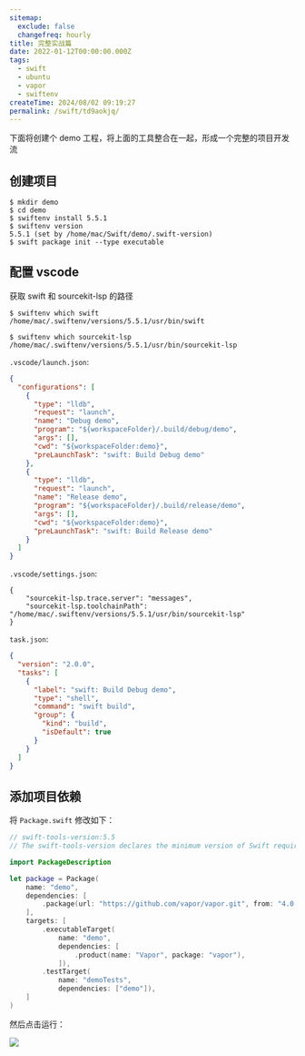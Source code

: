 ```yaml
---
sitemap:
  exclude: false
  changefreq: hourly
title: 完整实战篇
date: 2022-01-12T00:00:00.000Z
tags:
  - swift
  - ubuntu
  - vapor
  - swiftenv
createTime: 2024/08/02 09:19:27
permalink: /swift/td9aokjq/
---
```


下面将创建个 demo 工程，将上面的工具整合在一起，形成一个完整的项目开发流

## 创建项目

```shell
$ mkdir demo
$ cd demo
$ swiftenv install 5.5.1
$ swiftenv version
5.5.1 (set by /home/mac/Swift/demo/.swift-version)
$ swift package init --type executable
```

## 配置 vscode

获取 swift 和 sourcekit-lsp 的路径

```shell
$ swiftenv which swift
/home/mac/.swiftenv/versions/5.5.1/usr/bin/swift

$ swiftenv which sourcekit-lsp
/home/mac/.swiftenv/versions/5.5.1/usr/bin/sourcekit-lsp
```

`.vscode/launch.json`:

```json
{
  "configurations": [
    {
      "type": "lldb",
      "request": "launch",
      "name": "Debug demo",
      "program": "${workspaceFolder}/.build/debug/demo",
      "args": [],
      "cwd": "${workspaceFolder:demo}",
      "preLaunchTask": "swift: Build Debug demo"
    },
    {
      "type": "lldb",
      "request": "launch",
      "name": "Release demo",
      "program": "${workspaceFolder}/.build/release/demo",
      "args": [],
      "cwd": "${workspaceFolder:demo}",
      "preLaunchTask": "swift: Build Release demo"
    }
  ]
}
```

`.vscode/settings.json`:

```
{
    "sourcekit-lsp.trace.server": "messages",
    "sourcekit-lsp.toolchainPath": "/home/mac/.swiftenv/versions/5.5.1/usr/bin/sourcekit-lsp"
}
```

`task.json`:

```json
{
  "version": "2.0.0",
  "tasks": [
    {
      "label": "swift: Build Debug demo",
      "type": "shell",
      "command": "swift build",
      "group": {
        "kind": "build",
        "isDefault": true
      }
    }
  ]
}
```

## 添加项目依赖

将 `Package.swift` 修改如下：

```swift
// swift-tools-version:5.5
// The swift-tools-version declares the minimum version of Swift required to build this package.

import PackageDescription

let package = Package(
    name: "demo",
    dependencies: [
        .package(url: "https://github.com/vapor/vapor.git", from: "4.0.0"),
    ],
    targets: [
        .executableTarget(
            name: "demo",
            dependencies: [
                .product(name: "Vapor", package: "vapor"),
            ]),
        .testTarget(
            name: "demoTests",
            dependencies: ["demo"]),
    ]
)
```

然后点击运行：

![](http://blog.oldbird.run/mweb/16419589840566.jpg)
